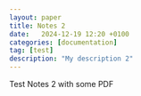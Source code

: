 ```yaml
---
layout: paper
title: Notes 2
date:   2024-12-19 12:20 +0100
categories: [documentation]
tag: [test]
description: "My description 2"
---
```


Test Notes 2 with some PDF
